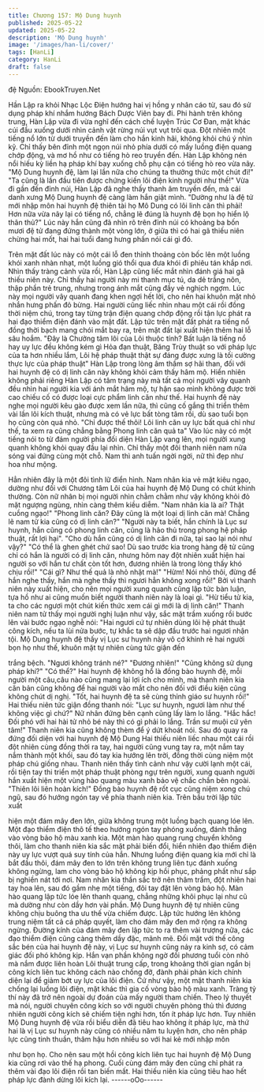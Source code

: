 ```yaml
---
title: Chương 157: Mộ Dung huynh
published: 2025-05-22
updated: 2025-05-22
description: 'Mộ Dung huynh'
image: '/images/han-li/cover/'
tags: [HanLi]
category: HanLi
draft: false
---
```


đệ
Nguồn: EbookTruyen.Net

Hần Lập ra khỏi Nhạc Lộc Điện hướng hai vị hồng y nhân cáo từ,
sau đó sử dụng pháp khí nhắm hướng Bách Dược Viên bay đi.
Phi hành trên không trung, Hàn Lập vừa đi vừa nghĩ đến cách chế
luyện Trúc Cơ Đan, mặt khác cúi đầu xuống dưới nhìn cảnh vật
rừng núi vụt vụt trôi qua. Đột nhiên một tiếng nổ lớn từ dưới
truyền đến làm cho hắn kinh hãi, không khỏi chú ý nhìn kỹ.
Chỉ thấy bên đỉnh một ngọn núi nhỏ phía dưới có mấy luồng điện
quang chớp động, và mơ hồ như có tiếng hò reo truyền đến. Hàn
Lập không nén nổi hiếu kỳ liền hạ pháp khí bay xuống chỗ phụ
cận có tiếng hò reo vừa nãy.
"Mộ Dung huynh đệ, làm lại lần nữa cho chúng ta thưởng thức
một chút đi!"
"Ta cũng là lần đầu tiên được chứng kiến lôi điện kinh người như
thế!"
Vừa đi gần đến đỉnh núi, Hàn Lập đã nghe thấy thanh âm truyền
đến, mà cái danh xưng Mộ Dung huynh đệ càng làm hắn giật
mình.
"Dường như là đệ tử mới nhập môn hai huynh đệ thiên tài họ Mô
Dung có lôi linh căn thì phải! Hơn nữa vừa nãy lại có tiếng nổ,
chẳng lẽ đúng là huynh đệ bọn họ hiển lộ thân thủ?"
Lúc này hắn cũng đã nhìn rõ trên đỉnh núi có khoảng ba bốn mươi
đệ tử đang đứng thành một vòng lớn, ở giữa thì có hai gã thiếu
niên chừng hai mốt, hai hai tuổi đang hưng phấn nói cái gì đó.

Trên mặt đất lúc này có một cái lỗ đen thỉnh thoảng còn bốc lên
một luồng khói xanh nhàn nhạt, một luồng gió thổi qua đưa khói đi
phiêu tán khắp nơi.
Nhìn thấy tràng cảnh vừa rồi, Hàn Lập cũng liếc mắt nhìn đánh
giá hai gã thiếu niên này. Chỉ thấy hai người này mi thanh mục tú,
da dẻ trắng nõn, thập phần trẻ trung, nhưng trong ánh mắt cũng
đầy vẻ nghịch ngợm.
Lúc này mọi người vây quanh đang khen ngợi hết lời, cho nên hai
khuôn mặt nhỏ nhắn hưng phấn đỏ bừng. Hai người cũng liếc
nhìn nhau một cái rồi đồng thời niệm chú, trong tay từng trận điện
quang chớp động rồi tận lực phát ra hai đạo thiểm điện đánh vào
mặt đất. Lập tức trên mặt đất phát ra tiếng nổ đồng thời bạch
mang chói mắt bay ra, trên mặt đất lại xuất hiện thêm hai lỗ sâu
hoắm.
"Đây là Chưởng tâm lôi của Lôi thuộc tính? Bất luận là tiếng nổ
hay uy lực đều không kém gì Hỏa đạn thuật, Băng Trùy thuật so
với pháp lực của ta hơn nhiều lắm, Lôi hệ pháp thuật thật sự đáng
được xưng là tối cường thực lực của pháp thuật" Hàn Lập trong
lòng âm thầm sợ hãi than, đối với hai huynh đệ có dị linh căn này
không khỏi cảm thấy hâm mộ.
Hiển nhiên không phải riêng Hàn Lập có tâm trạng này mà tất cả
mọi người vây quanh đều nhìn hai người kia với ánh mắt hâm
mộ, tự hận sao mình không được trời cao chiếu cố có được loại
cực phẩm linh căn như thế.
Hai huynh đệ này nghe mọi người kêu gào được xem lần nữa, thì
cũng cố gắng thi triển thêm vài lần lôi kích thuật, nhưng mà có vẻ
lực bất tòng tâm rồi, dù sao tuổi bọn họ cũng còn quá nhỏ.
"Chỉ được thế thôi! Lôi linh căn uy lực bất quá chỉ như thế, ta xem
ra cũng chẳng bằng Phong linh căn quả ta" Vào lúc này có một
tiếng nói to từ đám người phía đối diện Hàn Lập vang lên, mọi
người xung quanh không khỏi quay đầu lại nhìn.
Chỉ thấy một đôi thanh niên nam nửa sóng vai đứng cùng một
chỗ. Nam thì anh tuấn ngời ngời, nữ thì đẹp như hoa như mộng.

Hẳn nhiên đây là một đôi tình lữ điển hình. Nam nhân kia vẻ mặt
kiêu ngạo, dường như đối với Chương tâm Lôi của hai huynh đệ
Mộ Dung có chút khinh thường. Còn nữ nhân bị mọi người nhìn
chằm chằm như vậy không khỏi đỏ mặt ngượng ngùng, nhìn càng
thêm kiều diễm.
"Nam nhân kia là ai? Thật cuồng ngạo!"
"Phong linh căn? Đây cũng là một loại dị linh căn mà! Chẳng lẽ
nam tử kia cũng có dị linh căn?"
"Người này ta biết, hắn chính là Lục sư huynh, hắn cũng có phong
linh căn, cũng là hảo thủ trong phong hệ pháp thuật, rất lợi hại".
"Cho dù hắn cũng có dị linh căn đi nữa, tại sao lại nói như vậy?"
"Có thể là ghen ghét chứ sao! Dù sao trước kia trong hàng đệ tử
cũng chỉ có hắn là người có dị linh căn, nhưng hôm nay đột nhiên
xuất hiện hai người so với hắn tư chất còn tốt hơn, đương nhiên là
trong lòng thấy khó chịu rồi!"
"Cái gì? Như thế quả là nhỏ nhặt mà!"
"Hừm! Nói nhỏ thôi, đừng để hắn nghe thấy, hắn mà nghe thấy thì
ngươi hẳn không xong rồi!"
Bởi vì thanh niên này xuất hiện, cho nên mọi người xung quanh
cũng lập tức bàn luận, tựa hồ như ai cũng muốn biết người thanh
niên này là loại gì.
"Hừ tiểu tử kia, ta cho các ngươi một chút kiến thức xem cái gì
mới là dị linh căn!" Thanh niên nam tử thấy mọi người nghị luận
như vậy, sắc mặt trầm xuống rồi bước lên vài bước ngạo nghễ
nói:
"Hai ngươi cứ tự nhiên dùng lôi hệ phát thuật công kích, nếu ta lùi
nửa bước, tự khắc ta sẽ dập đầu trước hai ngươi nhận tội.
Mộ Dung huynh đệ thấy vị Lục sư huynh này vô cớ khinh rẻ hai
người bọn họ như thế, khuôn mặt tự nhiên cùng tức giận đến

trắng bệch.
"Ngươi không tránh né?"
"Đương nhiên!"
"Cũng không sử dụng pháp khí?"
"Có thể?"
Hai huynh đệ không hổ là đồng bào huynh đệ, mỗi người một
câu,câu nào cũng mang lại lợi ích cho mình, mà thanh niên kia
căn bản cũng không để hai người vào mắt cho nên đối với điều
kiện cũng không chút dị nghị.
"Tốt, hai huynh đệ ta sẽ cùng thỉnh giáo sư huynh rồi!" Hai thiếu
niên tức giận đồng thanh nói:
"Lục sư huynh, ngươi làm như thế không việc gì chứ?" Nữ nhân
đứng bên cạnh cũng lấy làm lo lắng.
"Hắc hắc! Đối phó với hai hài tử nhỏ bé này thì có gì phải lo lắng.
Trần sư muội cứ yên tâm!" Thanh niên kia cũng không thèm để ý
dứt khoát nói. Sau đó quay ra đứng đối diện với hai huynh đệ Mộ
Dung
Hai thiếu niên liếc nhau một cái rồi đột nhiên cùng đồng thời ra
tay, hai người cũng vung tay ra, một nắm tay nắm thành một khối,
sau đó tay kia hướng lên trời, đồng thời cùng niệm một pháp chú
giống nhau.
Thanh niên thấy tình cảnh như vậy cười lạnh một cái, rồi tiện tay
thi triển một pháp thuật phòng ngự trên người, xung quanh người
hắn xuất hiện một vùng hào quang màu xanh bảo vệ chắc chắn
bên ngoài.
"Thiên lôi liên hoàn kích!"
Đồng bào huynh đệ rốt cục cũng niệm xong chú ngũ, sau đó
hướng ngón tay về phía thanh niên kia. Trên bầu trời lập tức xuất

hiện một đám mây đen lớn, giữa không trung một luồng bạch
quang lóe lên. Một đạo thiểm điện thô tế theo hướng ngón tay
phóng xuống, đánh thẳng vào vòng bảo hộ màu xanh kia. Một
màn hào quang rung chuyển không thôi, làm cho thanh niên kia
sắc mặt phải biến đổi, hiển nhiên đạo thiểm điện này uy lực vượt
quá suy tính của hắn.
Nhưng luồng điện quang kia mới chỉ là bắt đầu thôi, đám mây đen
to lớn trên không trung liên tục đánh xuống không ngừng, lam cho
vòng bảo hộ không kịp hồi phục, phảng phất như sắp bị nghiền
nát tới nơi.
Nam nhân kia thần sắc trở nên thâm trầm, đột nhiên hai tay hoa
lên, sau đó gầm nhẹ một tiếng, đôi tay đặt lên vòng bảo hộ. Màn
hào quang lập tức lóe lên thanh quang, chẳng những khôi phục
lại như cũ mà dường như còn dầy hơn vài phần.
Mộ Dung huynh đệ tự nhiên cũng không chịu buông tha ưu thế
vừa chiếm được. Lập tức hướng lên không trung niệm tất cả cá
pháp quyết, làm cho đám mây đen mở rộng ra không ngừng.
Đường kính của đám mây đen lập tức to ra thêm vài trượng nữa,
các đạo thiểm điện cũng càng thêm dầy đặc, mãnh mẽ.
Đối mặt với thế công sắc bén của hai huynh đệ này, vị Lục sư
huynh cũng nảy ra kinh sợ, có cảm giác đối phó không kịp. Hắn
vạn phần không ngờ đối phương tuổi còn nhỏ mà nắm được liên
hoàn Lôi thuật trung cấp, trong khoảng thời gian ngắn bị công
kích liên tuc không cách nào chống đỡ, đành phải phản kích
chính diện lại để giảm bớt uy lực của lôi điện.
Cứ như vậy, một mặt thanh niên kia chống lại luồng lôi điện, mặt
khác thì gia cố vòng bào hộ màu xanh. Tràng tỷ thí này đã trở nên
ngoài dự đoán của mấy người tham chiến.
Theo lý thuyết mà nói, người chuyên công kích so với người
chuyên phòng thủ thì đương nhiên người công kích sẽ chiếm tiện
nghi hơn, tốn ít pháp lực hơn. Tuy nhiên Mộ Dung huynh đệ vừa
rồi biểu diễn đã tiêu hao không ít pháp lực, mà thứ hai là vị Lục
sư huynh này cũng có nhiều năm tu luyện hơn, cho nên pháp lực
cũng tinh thuần, thâm hậu hơn nhiều so với hai kẻ mới nhập môn

như bọn họ. Cho nên sau một hồi công kích liên tục hai huynh đệ
Mộ Dung kia cũng rơi vào thế hạ phong.
Cuối cùng đám mây đen cũng chỉ phát ra thêm vài đạo lôi điện rồi
tan biến mất. Hai thiếu niên kia cũng tiêu hao hết pháp lực đành
dừng lôi kích lại.
------oOo------
